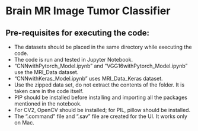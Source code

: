 # Brain MR Image Tumor Classifier

## Pre-requisites for executing the code:

-	The datasets should be placed in the same directory while executing the code. 
-	The code is run and tested in Jupyter Notebook.
-	“CNNwithPytorch_Model.ipynb” and “VGG16withPytorch_Model.ipynb” use the MRI_Data dataset. 
-	“CNNwithKeras_Model.ipynb” uses MRI_Data_Keras dataset.
-	Use the zipped data set, do not extract the contents of the folder. It is taken care in the code itself.
-	PIP should be installed before installing and importing all the packages mentioned in the notebook.
-	For CV2, OpenCV should be installed; for PIL, pillow should be installed.
-	The “.command” file and “.sav” file are created for the UI. It works only on Mac.